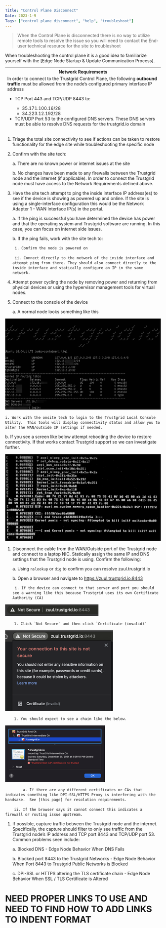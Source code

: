 ```yaml
---
Title: "Control Plane Disconnect"
Date: 2023-1-9
Tags: ["control plane disconnect", "help", "troubleshoot"]
---
```


> When the Control Plane is disconnected there is no way to utilize remote tools to resolve the issue so you will need to contact the End-user technical resource for the site to troubleshoot

When troubleshooting the control plane it is a good idea to familiarize yourself with the [Edge Node Startup & Update Communication Process]. 

<table>
<thead>
<tr>
<th> Network Requirements </th>
</tr>
<tr>
<td>
In order to connect to the Trustgrid Control Plane, the following <strong>outbound traffic</strong> must be allowed from the node’s configured primary interface IP address <br/>
<ul>
    <li>TCP Port 443 and TCP/UDP 8443 to:</li>
        <ul>
            <li>35.171.100.16/28</li>
            <li>34.223.12.192/28</li>
        </ul>
    </li>
    <li>TCP/UDP Port 53 to the configured DNS servers. These DNS servers must be able to resolve DNS requests for the trustgrid.io domain</li>
</ul>
</table>


1. Triage the total site connectivity to see if actions can be taken to restore functionality for the edge site while troubleshooting the specific node

2. Confirm with the site tech:

    a. There are no known power or internet issues at the site

    b. No changes have been made to any firewalls between the Trustgrid node and the internet (if applicable). In order to connect the Trustgrid node must have access to the Network Requirements defined above.

3. Have the site tech attempt to ping the inside interface IP address(es) to see if the device is showing as powered up and online. If the site is using a single-interface configuration this would be the Network Adapter 1 - WAN Interface IP(s) in the portal.

    a. If the ping is successful you have determined the device has power and that the operating system and Trustgrid software are running. In this case, you can focus on internet side issues.

    b. If the ping fails, work with the site tech to:

        i. Confirm the node is powered on

        ii. Connect directly to the network of the inside interface and attempt ping from there. They should also connect directly to the inside interface and statically configure an IP in the same network.

4. Attempt power cycling the node by removing power and returning from physical devices or using the hypervisor management tools for virtual nodes.

5. Connect to the console of the device

    a. A normal node looks something like this

![img](normal-node.png)

    i. Work with the onsite tech to login to the Trustgrid Local Console Utility.  This tools will display connectivity status and allow you to alter the WAN/outside IP settings if needed.

b. If you see a screen like below attempt rebooting the device to restore connectivity. If that works contact Trustgrid support so we can investigate further. 

![img](more-node.png)

1. Disconnect the cable from the WAN/Outside port of the Trustgrid node and connect to a laptop NIC.  Statically assign the same IP and DNS settings that the Trustgrid node is using.  Confirm the following:

    a. Using `nslookup` or `dig` to confirm you can resolve zuul.trustgrid.io

    b. Open a browser and navigate to https://zuul.trustgrid.io:8443

        i. If the device can connect to that server and port you should see a warning like this because Trustgrid uses its own Certificate Authority (CA)

![img](link.png)

        1. Click `Not Secure` and then click `Certificate (invalid)`

![img](certificate-invalid.png)

        1. You should expect to see a chain like the below.

![img](chain.png)

            a. If there are any different certificates or CAs that indicates something like DPI-SSL/HTTPS Proxy is interfering with the handsake.  See [this page] for resolution requirements.

        ii. If the browser says it cannot connect this indicates a firewall or routing issue upstream.

1. If possible, capture traffic between the Trustgrid node and the internet.  Specifically, the capture should filter to only see traffic from the Trustgrid node’s IP address and TCP port 8443 and TCP/UDP port 53.  Common problems seen include:

    a. Blocked DNS - Edge Node Behavior When DNS Fails 

    b. Blocked port 8443 to the Trustgrid Networks -  Edge Node Behavior When Port 8443 to Trustgrid Public Networks is Blocked 

    c. DPI-SSL or HTTPS altering the TLS certificate chain - Edge Node Behavior When SSL / TLS Certificate is Altered 

# **NEED PROPER LINKS TO USE AND NEED TO FIND HOW TO ADD LINKS TO INDENT FORMAT**

 

